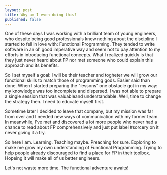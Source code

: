 ```yaml
---
layout: post
title: Why am I even doing this?
published: false
---
```

One of these days I was working with a brilliant team of young engineers, who despite being good professionals knew nothing about the discipline I started to fell in love with: Functional Programming. They tended to write software in an ol' good imperative way and seem not to pay attention to my efforts in introducing functional concepts. What I realized quickly is that they just never heard about FP nor met someone who could explain this approach and its benefits. 

So I set myself a goal: I will be their teacher and togheter we will grow our functional skills to match those of programming gods. Easier said than done. When I started preparing the "lessons" one  obstacle got in my way: my knowledge was too incomplete and dispersed. I was not able to prepare a single session that was valuableand understandable. Well, time to change the strategy then. I need to educate myself first.

Sometime later I decided to leave that company, but my mission was far from over and I needed new ways of communication with my former team. In meanwhile, I've met and discovered a lot more people who never had a chance to read about FP comprehensively and just put label #sorcery on it never giving it a try. 

So here I am. Learning. Teaching maybe. Preaching for sure. Exploring to make me grow my own understanding of Functional Programming. Trying to help people already discouraged to find a place for FP in their toolbox. Hopeing it will make all of us better engineers. 

Let's not waste more time. The functional adventure awaits!
